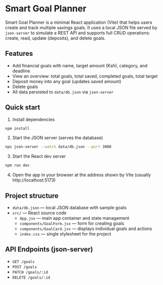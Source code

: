 # Smart Goal Planner

Smart Goal Planner is a minimal React application (Vite) that helps users create and track multiple savings goals. It uses a local JSON file served by `json-server` to simulate a REST API and supports full CRUD operations: create, read, update (deposits), and delete goals.

## Features

- Add financial goals with name, target amount (Ksh), category, and deadline
- View an overview: total goals, total saved, completed goals, total target
- Deposit money into any goal (updates saved amount)
- Delete goals
- All data persisted to `data/db.json` via `json-server`

## Quick start

1. Install dependencies

```bash
npm install
```

2. Start the JSON server (serves the database)

```bash
npx json-server --watch data/db.json --port 3000
```

3. Start the React dev server

```bash
npm run dev
```

4. Open the app in your browser at the address shown by Vite (usually http://localhost:5173)

## Project structure

- `data/db.json` — local JSON database with sample goals
- `src/` — React source code
	- `App.jsx` — main app container and state management
	- `components/GoalForm.jsx` — form for creating goals
	- `components/GoalCard.jsx` — displays individual goals and actions
	- `index.css` — single stylesheet for the project

## API Endpoints (json-server)
- `GET /goals`
- `POST /goals`
- `PATCH /goals/:id`
- `DELETE /goals/:id`


